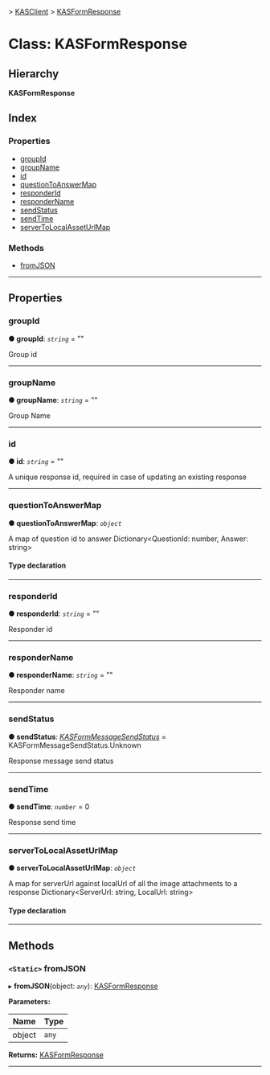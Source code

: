 [](../README.md) > [KASClient](../modules/kasclient.md) > [KASFormResponse](../classes/kasclient.kasformresponse.md)

# Class: KASFormResponse

## Hierarchy

**KASFormResponse**

## Index

### Properties

* [groupId](kasclient.kasformresponse.md#groupid)
* [groupName](kasclient.kasformresponse.md#groupname)
* [id](kasclient.kasformresponse.md#id)
* [questionToAnswerMap](kasclient.kasformresponse.md#questiontoanswermap)
* [responderId](kasclient.kasformresponse.md#responderid)
* [responderName](kasclient.kasformresponse.md#respondername)
* [sendStatus](kasclient.kasformresponse.md#sendstatus)
* [sendTime](kasclient.kasformresponse.md#sendtime)
* [serverToLocalAssetUrlMap](kasclient.kasformresponse.md#servertolocalasseturlmap)

### Methods

* [fromJSON](kasclient.kasformresponse.md#fromjson)

---

## Properties

<a id="groupid"></a>

###  groupId

**● groupId**: *`string`* = ""

Group id

___

<a id="groupname"></a>

###  groupName

**● groupName**: *`string`* = ""

Group Name

___

<a id="id"></a>

###  id

**● id**: *`string`* = ""

A unique response id, required in case of updating an existing response

___

<a id="questiontoanswermap"></a>

###  questionToAnswerMap

**● questionToAnswerMap**: *`object`*

A map of question id to answer Dictionary<QuestionId: number, Answer: string>

#### Type declaration

___

<a id="responderid"></a>

###  responderId

**● responderId**: *`string`* = ""

Responder id

___

<a id="respondername"></a>

###  responderName

**● responderName**: *`string`* = ""

Responder name

___

<a id="sendstatus"></a>

###  sendStatus

**● sendStatus**: *[KASFormMessageSendStatus](../enums/kasclient.kasformmessagesendstatus.md)* =  KASFormMessageSendStatus.Unknown

Response message send status

___

<a id="sendtime"></a>

###  sendTime

**● sendTime**: *`number`* = 0

Response send time

___

<a id="servertolocalasseturlmap"></a>

###  serverToLocalAssetUrlMap

**● serverToLocalAssetUrlMap**: *`object`*

A map for serverUrl against localUrl of all the image attachments to a response Dictionary<ServerUrl: string, LocalUrl: string>

#### Type declaration

___

## Methods

<a id="fromjson"></a>

### `<Static>` fromJSON

▸ **fromJSON**(object: *`any`*): [KASFormResponse](kasclient.kasformresponse.md)

**Parameters:**

| Name | Type |
| ------ | ------ |
| object | `any` |

**Returns:** [KASFormResponse](kasclient.kasformresponse.md)

___

